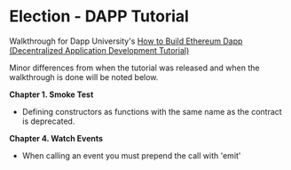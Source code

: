 # Election - DAPP Tutorial
Walkthrough for Dapp University's [How to Build Ethereum Dapp (Decentralized Application Development Tutorial)](https://www.youtube.com/watch?v=3681ZYbDSSk&amp;list=PLS5SEs8ZftgXXPYBH6rDk4TKnDOvinwJr)  

Minor differences from when the tutorial was released and when the walkthrough is done will be noted below.

**Chapter 1. Smoke Test**

 - Defining constructors as functions with the same name as the contract
   is deprecated.

**Chapter 4. Watch Events**

 - When calling an event you must prepend the call with 'emit'